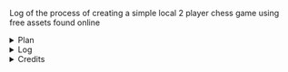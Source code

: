 Log of the process of creating a simple local 2 player chess game using free assets found online

<details>
  <summary> Plan </summary>

  ### 1 month long project split into progress weeks
  
  ##### Week 1 - 1.06 - 8.06
  #### Implement Basic Gameplay rules and sprites
    1. @DONE Implement FEN notation for setting up board
    - "animate" placing of pieces using a step counter(1 piece per half second interval)
    2. Calculate and implement piece movement
    3. Implement turns and figure out game overlord tracking? 
    4. Implement special cases (en passant, castling, check blocking)
    5. Refactor and Postmortem time, what can be improved and how?

  <details>
    <summary> Resources uses </summary>
    
    - https://www.chess.com/terms/fen-chess

  </details>

  ##### Week 2 - 09.06 - 16.06
  #### Implement Easings and feel, give users feedback

  ##### Week 3 - 17.06 - 24.06
  #### Implement Menus

  ##### Week 4 - 25.06 - 30.06
  #### Polish, recap of learned things, what can be taken into next project
  
</details>

<details>
  <summary> Log </summary>
  
  #### 31.05.23
    1. refactoring to remove unneeded files
    2. readme update with log and plan
    3. first draft of plan

</details>

<details>
  <summary> Credits </summary>
  
    - Raylib            : https://raylib.com/
    - Odin Language     : https://odin-lang.org/
    - Heroes Chess      : https://nulltale.itch.io/heroes-chess/

</details>